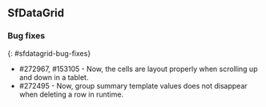## SfDataGrid

### Bug fixes
{: #sfdatagrid-bug-fixes}

* \#272967, \#153105 - Now, the cells are layout properly when scrolling up and down in a tablet.
* \#272495 - Now, group summary template values does not disappear when deleting a row in runtime.